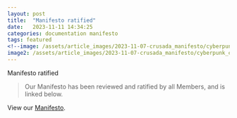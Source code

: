 ```yaml
---
layout: post
title:  "Manifesto ratified"
date:   2023-11-11 14:34:25
categories: documentation manifesto 
tags: featured
<!--image: /assets/article_images/2023-11-07-crusada_manifesto/cyberpunk_city_72dpi.jpeg
image2: /assets/article_images/2023-11-07-crusada_manifesto/cyberpunk_city_72dpi_mobile.jpeg-->
---
```

Manifesto ratified

>Our Manifesto has been reviewed and ratified by all Members, and is linked below. 

View our [Manifesto](https://crusada.gitbook.io/crusada-documentation/ "Manifesto Gitbook").
